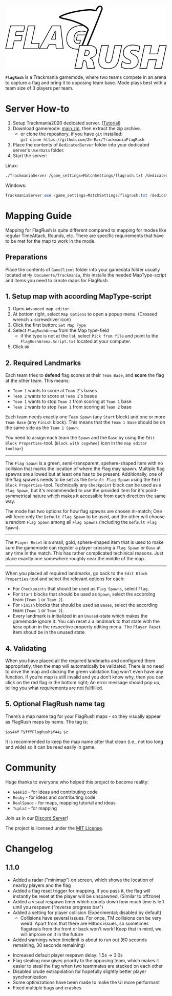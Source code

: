 ![FlagRush Logo](Assets/png/mark.png)

**`FlagRush`** is a Trackmania gamemode, where two teams compete in an arena to capture a flag and bring it to opposing team base. Mode plays best with a team size of 3 players per team.

# Server How-to

1. Setup Trackmania2020 dedicated server. ([Tutorial](https://forums.ubisoft.com/showthread.php/2242192-Tutorial-Trackmania-2020-Dedicated-Server))
2. Download gamemode: [main.zip](https://github.com/Ze-Rax/TrackmaniaFlagRush/archive/refs/heads/main.zip), then extract the zip archive.
   - or clone the repository, if you have `git` installed: \
  	`git clone https://github.com/Ze-Rax/TrackmaniaFlagRush`
3. Place the contents of `DedicatedServer` folder into your dedicated server's `UserData` folder.
4. Start the server:

Linux:
```bash
./TrackmaniaServer /game_settings=MatchSettings/flagrush.txt /dedicated_cfg=dedicated_cfg.txt
```

Windows: 
```powershell
TrackmaniaServer.exe /game_settings=MatchSettings/flagrush.txt /dedicated_cfg=dedicated_cfg.txt
``` 

# Mapping Guide

Mapping for FlagRush is quite different compared to mapping for modes like regular TimeAttack, 
Rounds, etc. There are specific requirements that have to be met for the map to work in the mode.

## Preparations

Place the contents of `GameClient` folder into your gamedata folder usually located at `My Documents/Trackmania`, this installs the needed MapType-script and items you need to create maps for FlagRush.

## 1. Setup map with according MapType-script

1. Open `Advanced map editor`.
2. At bottom right, select `Map Options` to open a popup menu. (Crossed wrench + screwdriver icon)
3. Click the first button: `Set Map Type`
4. Select `FlagRushArena` from the Map type-field
   - if the type is not at the list, select `Pick from file` and point to the `FlagRushArena.Script.txt` located at your computer.
6. Click `OK`

## 2. Required Landmarks

Each team tries to **defend** flag scores at their `Team Base`, and **score** the flag at the other team. This means:

  - `Team 1` wants to score at `Team 2`'s bases
  - `Team 2` wants to score at `Team 1`'s bases
  - `Team 1` wants to stop `Team 2` from scoring at `Team 1` base
  - `Team 2` wants to stop `Team 1` from scoring at `Team 2` base
  

Each team needs exactly one `Team Spawn` (any `Start` block) and one or more `Team Base` (any `Finish` block). This means that the `Team 1 Base` should be on the same side as the `Team 1 Spawn`.

You need to assign each team the `Spawn` and the `Base` by using the `Edit Block Properties`-tool. (`Block with cogwheel` icon in the `map editor toolbar`)

--- 

The `Flag Spawn` is a green, semi-transparent, spehere-shaped item with no collision that marks the location of where the Flag may spawn. Multiple flag spawns are allowed but at least one has to be present. Additionally, one of the flag spawns needs to be set as the `Default Flag Spawn` using the `Edit Block Properties`-tool.
Technically any `Checkpoint` block can be used as a `Flag Spawn`, but it's recommended to use the provided item for it's point-symmetrical nature which makes it accessible from each direction the same way.

The mode has two options for how flag spawns are chosen in-match; One will force only the `Default Flag Spawn` to be used, and the other will choose a random `Flag Spawn` among all `Flag Spawns` (including the `Default Flag Spawn`).

--- 

The `Player Reset` is a small, gold, sphere-shaped item that is used to make sure the gamemode can register a player crossing a `Flag Spawn` or `Base` at any time in the match. This has rather complicated techinical reasons. Just place exactly one somewhere roughly near the middle of the map.

---

When you placed all required landmarks, go back to the `Edit Block Properties`-tool and select the relevant options for each:

  - For `Checkpoints` that should be used as `Flag Spawns`, select `Flag`.
  - For `Start` blocks that should be used as `Spawn`, select the according team (`Team 1` or `Team 2`).
  - For `Finish` blocks that should be used as `Bases`, select the according team (`Team 1` or `Team 2`).
  - Every landmark is initialized in an `Unused`-state which makes the gamemode ignore it. You can reset a a landmark to that state with the `None` option in the respective property editing menu. The `Player Reset` item shoud be in the unused state.

## 4. Validating

When you have placed all the required landmarks and configured them appropriatly, then the map will automatically be validated; There is no need to drive the map and clicking the green validation flag won’t even have any function. If you’re map is still invalid and you don’t know why, then you can click on the red flag in the bottom right; An error message should pop up, telling you what requirements are not fullfilled.


## 5. Optional FlagRush name tag

There’s a map name tag for your FlagRush maps - so they visually appear as FlagRush maps by name. The tag is:

```
$s$44f「$fffFlagRush$f44」$z
```

It is recommended to keep the map name after that clean (i.e., not too long and wide) so it can be read easily in game.

# Community

Huge thanks to everyone who helped this project to become reality:

- `Geekid` - for ideas and contributing code
- `Reaby` - for ideas and contributing code
- `RealSpace` - for maps, mapping tutorial and ideas
- `TuplaJ` - for mapping

Join us in our [Discord Server](https://discord.gg/J6ApdyRqEZ)!

The project is licensed under the [MIT License](LICENSE).

# Changelog

## 1.1.0
+ Added a radar ("minimap") on screen, which shows the location of nearby players and the flag
+ Added a flag reset trigger for mapping. If you pass it, the flag will instantly be reset at the player will be unspawned. (Similar to offzone)
+ Added a visual respawn timer which counts down how much time is left until you respawn ("reverse progress bar")
+ Added a setting for player collision (Experimental; disabled by default)
  *  Collisions have several issues. For once, TM collisions can be very weird. Apart from that there are Hitbox issues, so sometimes flagsteals from the front or back won't work! Keep that in mind, we will improve on it in the future
+ Added warnings when timelimit is about to run out (60 seconds remaining, 30 seconds remaining)
* Increased default player respawn delay: 1.5s -> 3.0s
* Flag stealing now gives priority to the opposing team, which makes it easier to steal the flag when two teammates are stacked on each other
* Disabled crude extrapolation for hopefully slightly better player synchronization
* Some optimizations have been made to make the UI more performant
* Fixed multiple bugs and crashes